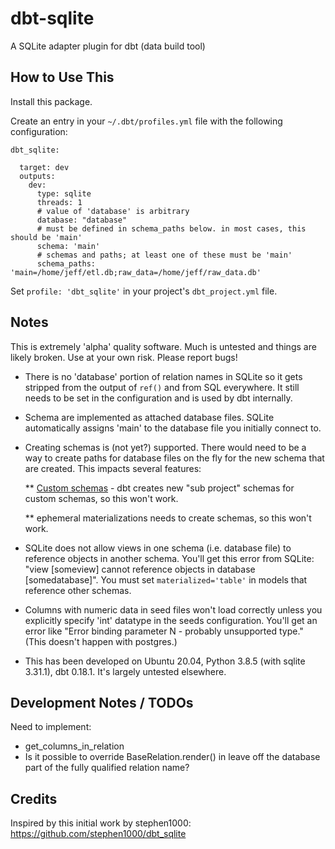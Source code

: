 
# dbt-sqlite

A SQLite adapter plugin for dbt (data build tool)

## How to Use This

Install this package.

Create an entry in your `~/.dbt/profiles.yml` file with the following configuration:

```
dbt_sqlite:

  target: dev
  outputs:
    dev:
      type: sqlite
      threads: 1
      # value of 'database' is arbitrary
      database: "database"
      # must be defined in schema_paths below. in most cases, this should be 'main'
      schema: 'main'
      # schemas and paths; at least one of these must be 'main'
      schema_paths: 'main=/home/jeff/etl.db;raw_data=/home/jeff/raw_data.db'
```

Set `profile: 'dbt_sqlite'` in your project's `dbt_project.yml` file.

## Notes

This is extremely 'alpha' quality software. Much is untested and things
are likely broken. Use at your own risk. Please report bugs!

- There is no 'database' portion of relation names in SQLite so it gets
stripped from the output of `ref()` and from SQL everywhere. It still
needs to be set in the configuration and is used by dbt internally.

- Schema are implemented as attached database files. SQLite automatically
assigns 'main' to the database file you initially connect to.

- Creating schemas is (not yet?) supported. There would need to be a way
to create paths for database files on the fly for the new schema that are
created. This impacts several features:

  ** [Custom schemas](https://docs.getdbt.com/docs/building-a-dbt-project/building-models/using-custom-schemas/) - 
dbt creates new "sub project" schemas for custom schemas, so this won't work.

  ** ephemeral materializations needs to create schemas, so this won't work.

- SQLite does not allow views in one schema (i.e. database file) to reference
objects in another schema. You'll get this error from SQLite: "view [someview]
cannot reference objects in database [somedatabase]". You must set
`materialized='table'` in models that reference other schemas.

- Columns with numeric data in seed files won't load correctly unless you
explicitly specify 'int' datatype in the seeds configuration. You'll get an error
like "Error binding parameter N - probably unsupported type." (This doesn't
happen with postgres.)

- This has been developed on Ubuntu 20.04, Python 3.8.5 (with sqlite 3.31.1),
dbt 0.18.1. It's largely untested elsewhere.

## Development Notes / TODOs

Need to implement:
- get_columns_in_relation
- Is it possible to override BaseRelation.render() in leave off the database
part of the fully qualified relation name?

## Credits

Inspired by this initial work by stephen1000: https://github.com/stephen1000/dbt_sqlite


